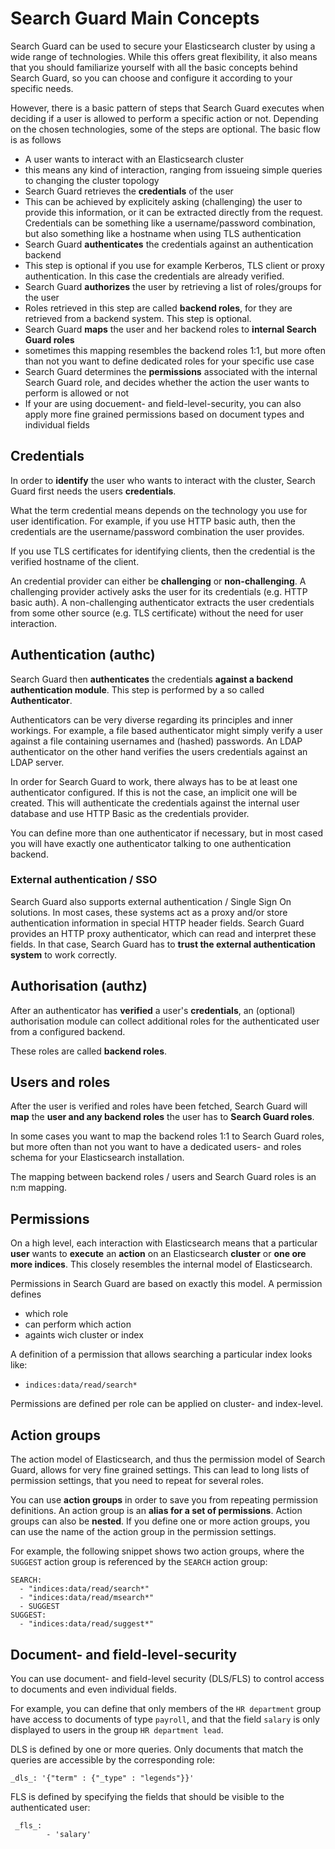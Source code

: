 <!---
Copryight 2016 floragunn UG (haftungsbeschränkt)
-->

# Search Guard Main Concepts

Search Guard can be used to secure your Elasticsearch cluster by using a wide range of technologies. While this offers great flexibility, it also means that you should familiarize yourself with all the basic concepts behind Search Guard, so you can choose and configure it according to your specific needs.

However, there is a basic pattern of steps that Search Guard executes when deciding if a user is allowed to perform a specific action or not. Depending on the chosen technologies, some of the steps are optional. The basic flow is as follows

* A user wants to interact with an Elasticsearch cluster
 *  this means any kind of interaction, ranging from issueing simple queries to changing the cluster topology
* Search Guard retrieves the **credentials** of the user
 * This can be achieved by explicitely asking (challenging) the user to provide this information, or it can be extracted directly from the request. Credentials can be something like a username/password combination, but also something like a hostname when using TLS authentication
* Search Guard **authenticates** the credentials against an authentication backend
 * This step is optional if you use for example Kerberos, TLS client or proxy authentication. In this case the credentials are already verified.
* Search Guard **authorizes** the user by retrieving a list of roles/groups for the user
 * Roles retrieved in this step are called **backend roles**, for they are retrieved from a backend system. This step is optional. 
* Search Guard **maps** the user and her backend roles to **internal Search Guard roles**
 * sometimes this mapping resembles the backend roles 1:1, but more often than not you want to define dedicated roles for your specific use case
* Search Guard determines the **permissions** associated with the internal Search Guard role, and decides whether the action the user wants to perform is allowed or not
 * If your are using docuement- and field-level-security, you can also apply more fine grained permissions based on document types and individual fields  

## Credentials

In order to **identify** the user who wants to interact with the cluster, Search Guard first needs the users **credentials**. 

What the term credential means depends on the technology you use for user identification. For example, if you use HTTP basic auth, then the credentials are the username/password combination the user provides.

If you use TLS certificates for identifying clients, then the credential is the verified hostname of the client.

An credential provider can either be **challenging** or **non-challenging**. A challenging provider actively asks the user for its credentials (e.g. HTTP basic auth). A non-challenging authenticator extracts the user credentials from some other source (e.g. TLS certificate) without the need for user interaction.

## Authentication (authc)

Search Guard then **authenticates** the credentials **against a backend authentication module**. This step is performed by a so called **Authenticator**. 

Authenticators can be very diverse regarding its principles and inner workings. For example, a file based authenticator might simply verify a user against a file containing usernames and (hashed) passwords. An LDAP authenticator on the other hand verifies the users credentials against an LDAP server.

In order for Search Guard to work, there always has to be at least one authenticator configured. If this is not the case, an implicit one will be created. This will authenticate the credentials against the internal user database and use HTTP Basic as the credentials provider.

You can define more than one authenticator if necessary, but in most cased you will have exactly one authenticator talking to one authentication backend.

### External authentication / SSO

Search Guard also supports external authentication / Single Sign On solutions. In most cases, these systems act as a proxy and/or store authentication information in special HTTP header fields. Search Guard provides an HTTP proxy authenticator, which can read and interpret these fields. In that case, Search Guard has to **trust the external authentication system** to work correctly. 

## Authorisation (authz)

After an authenticator has **verified** a user's **credentials**, an (optional) authorisation module can collect additional roles for the authenticated user from a configured backend. 

These roles are called **backend roles**.

## Users and roles

After the user is verified and roles have been fetched, Search Guard will **map** the **user and any backend roles** the user has to **Search Guard roles**. 

In some cases you want to map the backend roles 1:1 to Search Guard roles, but more often than not you want to have a dedicated users- and roles schema for your Elasticsearch installation.

The mapping between backend roles / users and Search Guard roles is an n:m mapping.

## Permissions

On a high level, each interaction with Elasticsearch means that a particular **user** wants to **execute** an **action** on an Elasticsearch **cluster** or **one ore more indices**. This closely resembles the internal model of Elasticsearch.

Permissions in Search Guard are based on exactly this model. A permission defines

* which role
* can perform which action
* againts wich cluster or index

A definition of a permission that allows searching a particular index looks like:

* `indices:data/read/search*`

Permissions are defined per role can be applied on cluster- and index-level.

## Action groups

The action model of Elasticsearch, and thus the permission model of Search Guard, allows for very fine grained settings. This can lead to long lists of permission settings, that you need to repeat for several roles.

You can use **action groups** in order to save you from repeating permission definitions. An action group is an **alias for a set of permissions**. Action groups can also be **nested**. If you define one or more action groups, you can use the name of the action group in the permission settings.

For example, the following snippet shows two action groups, where the `SUGGEST` action group is referenced by the `SEARCH` action group:

```
SEARCH:
  - "indices:data/read/search*"
  - "indices:data/read/msearch*"
  - SUGGEST
SUGGEST:
  - "indices:data/read/suggest*"
```

## Document- and field-level-security

You can use document- and field-level security (DLS/FLS) to control access to documents and even individual fields.

For example, you can define that only members of the `HR department` group have access to documents of type `payroll`, and that the field `salary` is only displayed to users in the group `HR department lead`.

DLS is defined by one or more queries. Only documents that match the queries are accessible by the corresponding role:

```
_dls_: '{"term" : {"_type" : "legends"}}'
```

FLS is defined by specifying the fields that should be visible to the authenticated user:

```
 _fls_:
        - 'salary'
```
